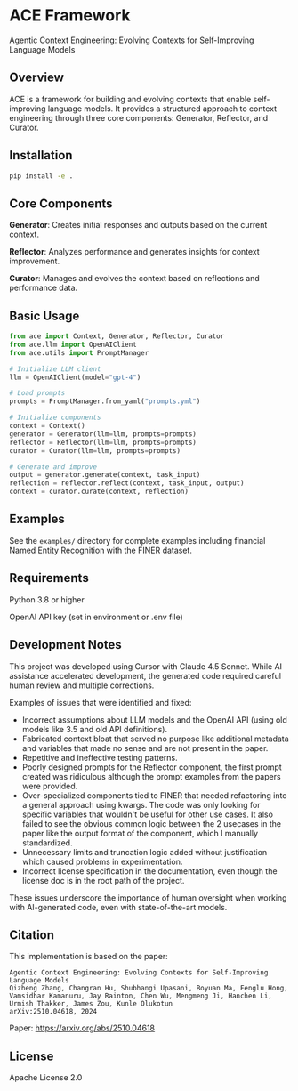 # ACE Framework

Agentic Context Engineering: Evolving Contexts for Self-Improving Language Models

## Overview

ACE is a framework for building and evolving contexts that enable self-improving language models. It provides a structured approach to context engineering through three core components: Generator, Reflector, and Curator.

## Installation

```bash
pip install -e .
```

## Core Components

**Generator**: Creates initial responses and outputs based on the current context.

**Reflector**: Analyzes performance and generates insights for context improvement.

**Curator**: Manages and evolves the context based on reflections and performance data.

## Basic Usage

```python
from ace import Context, Generator, Reflector, Curator
from ace.llm import OpenAIClient
from ace.utils import PromptManager

# Initialize LLM client
llm = OpenAIClient(model="gpt-4")

# Load prompts
prompts = PromptManager.from_yaml("prompts.yml")

# Initialize components
context = Context()
generator = Generator(llm=llm, prompts=prompts)
reflector = Reflector(llm=llm, prompts=prompts)
curator = Curator(llm=llm, prompts=prompts)

# Generate and improve
output = generator.generate(context, task_input)
reflection = reflector.reflect(context, task_input, output)
context = curator.curate(context, reflection)
```

## Examples

See the `examples/` directory for complete examples including financial Named Entity Recognition with the FINER dataset.

## Requirements

Python 3.8 or higher

OpenAI API key (set in environment or .env file)

## Development Notes

This project was developed using Cursor with Claude 4.5 Sonnet. While AI assistance accelerated development, the generated code required careful human review and multiple corrections. 

Examples of issues that were identified and fixed:

* Incorrect assumptions about LLM models and the OpenAI API (using old models like 3.5 and old API definitions).
* Fabricated context bloat that served no purpose like additional metadata and variables that made no sense and are not present in the paper.
* Repetitive and ineffective testing patterns.
* Poorly designed prompts for the Reflector component, the first prompt created was ridiculous although the prompt examples from the papers were provided.
* Over-specialized components tied to FINER that needed refactoring into a general approach using kwargs. The code was only looking for specific variables that wouldn't be useful for other use cases. It also failed to see the obvious common logic between the 2 usecases in the paper like the output format of the component, which I manually standardized.
* Unnecessary limits and truncation logic added without justification which caused problems in experimentation.
* Incorrect license specification in the documentation, even though the license doc is in the root path of the project.

These issues underscore the importance of human oversight when working with AI-generated code, even with state-of-the-art models.

## Citation

This implementation is based on the paper:

```
Agentic Context Engineering: Evolving Contexts for Self-Improving Language Models
Qizheng Zhang, Changran Hu, Shubhangi Upasani, Boyuan Ma, Fenglu Hong, 
Vamsidhar Kamanuru, Jay Rainton, Chen Wu, Mengmeng Ji, Hanchen Li, 
Urmish Thakker, James Zou, Kunle Olukotun
arXiv:2510.04618, 2024
```

Paper: https://arxiv.org/abs/2510.04618

## License

Apache License 2.0

